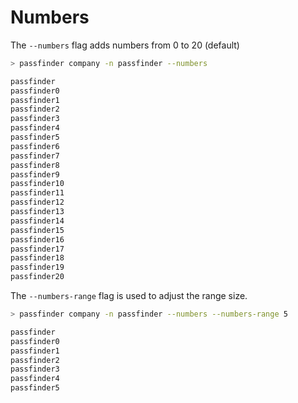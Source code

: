 # Numbers

The `--numbers` flag adds numbers from 0 to 20 (default) 

```bash
> passfinder company -n passfinder --numbers

passfinder
passfinder0
passfinder1
passfinder2
passfinder3
passfinder4
passfinder5
passfinder6
passfinder7
passfinder8
passfinder9
passfinder10
passfinder11
passfinder12
passfinder13
passfinder14
passfinder15
passfinder16
passfinder17
passfinder18
passfinder19
passfinder20
```

The `--numbers-range` flag is used to adjust the range size.

```bash
> passfinder company -n passfinder --numbers --numbers-range 5

passfinder
passfinder0
passfinder1
passfinder2
passfinder3
passfinder4
passfinder5
```